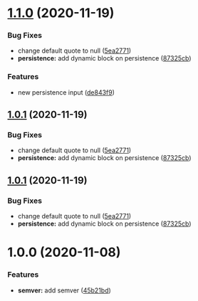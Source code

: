 # [1.1.0](https://gitlab.com/loulou-bobi-action/terraform/openstack/modules/terraform-openstack-pool/compare/v1.0.0...v1.1.0) (2020-11-19)


### Bug Fixes

* change default quote to null ([5ea2771](https://gitlab.com/loulou-bobi-action/terraform/openstack/modules/terraform-openstack-pool/commit/5ea277196b4ec37fcc9b82830fe75821e21d4a03))
* **persistence:** add dynamic block on persistence ([87325cb](https://gitlab.com/loulou-bobi-action/terraform/openstack/modules/terraform-openstack-pool/commit/87325cb034ce7f13391655794edd4a43a97bdf5d))


### Features

* new persistence input ([de843f9](https://gitlab.com/loulou-bobi-action/terraform/openstack/modules/terraform-openstack-pool/commit/de843f900f569cbbc4ce12d40231665ce64cdced))

## [1.0.1](https://gitlab.com/loulou-bobi-action/terraform/openstack/modules/terraform-openstack-pool/compare/v1.0.0...v1.0.1) (2020-11-19)


### Bug Fixes

* change default quote to null ([5ea2771](https://gitlab.com/loulou-bobi-action/terraform/openstack/modules/terraform-openstack-pool/commit/5ea277196b4ec37fcc9b82830fe75821e21d4a03))
* **persistence:** add dynamic block on persistence ([87325cb](https://gitlab.com/loulou-bobi-action/terraform/openstack/modules/terraform-openstack-pool/commit/87325cb034ce7f13391655794edd4a43a97bdf5d))

## [1.0.1](https://gitlab.com/loulou-bobi-action/terraform/openstack/modules/terraform-openstack-pool/compare/v1.0.0...v1.0.1) (2020-11-19)


### Bug Fixes

* change default quote to null ([5ea2771](https://gitlab.com/loulou-bobi-action/terraform/openstack/modules/terraform-openstack-pool/commit/5ea277196b4ec37fcc9b82830fe75821e21d4a03))
* **persistence:** add dynamic block on persistence ([87325cb](https://gitlab.com/loulou-bobi-action/terraform/openstack/modules/terraform-openstack-pool/commit/87325cb034ce7f13391655794edd4a43a97bdf5d))

# 1.0.0 (2020-11-08)


### Features

* **semver:** add semver ([45b21bd](https://gitlab.com/loulou-bobi-action/terraform/openstack/modules/terraform-openstack-pool/commit/45b21bd19eeb4e33f20920baa8022c2ed7c35f98))

